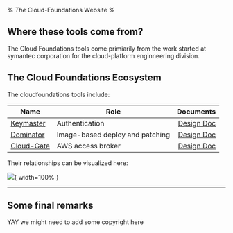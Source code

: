 % *The* Cloud-Foundations Website
%


## Where these tools come from?

The Cloud Foundations tools come primiarily from the work
started at symantec corporation for the 
cloud-platform enginneering division.

## The Cloud Foundations Ecosystem

The cloudfoundations tools include: 

Name      |Role             |Documents
----------|-----------------|------:
[Keymaster](https://github.com/Cloud-Foundations/keymaster) |Authentication   |[Design Doc](https://github.com/Cloud-Foundations/keymaster/blob/master/docs/Keymaster-DesignDoc.md)
[Dominator](https://github.com/Cloud-Foundations/Dominator) |Image-based deploy and patching       |[Design Doc](https://github.com/Cloud-Foundations/Dominator/blob/master/design-docs/Dominator/README.md)
[Cloud-Gate](https://github.com/Cloud-Foundations/cloud-gate)|AWS access broker|[Design Doc](http://bit.ly/356rtXp)

Their relationships can be visualized here:

![](images/daemon-relationships.svg){ width=100% }


---------------

## Some final remarks

YAY we might need to add some copyright here


